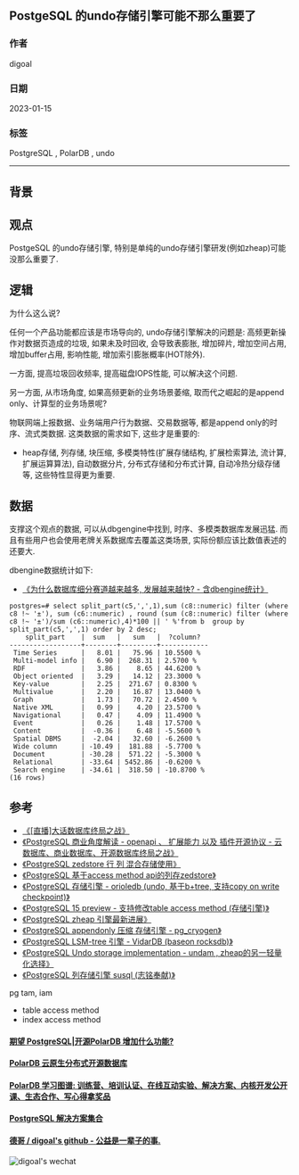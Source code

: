 ## PostgeSQL 的undo存储引擎可能不那么重要了         
                                  
### 作者                                  
digoal                                  
                                  
### 日期                                  
2023-01-15                                  
                                  
### 标签                                  
PostgreSQL , PolarDB , undo                      
                      
----                                  
                                  
## 背景   
## 观点  
PostgeSQL 的undo存储引擎, 特别是单纯的undo存储引擎研发(例如zheap)可能没那么重要了.  
  
## 逻辑  
为什么这么说?  
  
任何一个产品功能都应该是市场导向的, undo存储引擎解决的问题是: 高频更新操作对数据页造成的垃圾, 如果未及时回收, 会导致表膨胀, 增加碎片, 增加空间占用, 增加buffer占用, 影响性能, 增加索引膨胀概率(HOT除外).   
  
一方面, 提高垃圾回收频率, 提高磁盘IOPS性能, 可以解决这个问题.    
  
另一方面, 从市场角度, 如果高频更新的业务场景萎缩, 取而代之崛起的是append only、计算型的业务场景呢?   
  
物联网端上报数据、业务端用户行为数据、交易数据等, 都是append only的时序、流式类数据.  这类数据的需求如下, 这些才是重要的:  
- heap存储, 列存储, 块压缩, 多模类特性(扩展存储结构, 扩展检索算法, 流计算, 扩展运算算法), 自动数据分片, 分布式存储和分布式计算, 自动冷热分级存储等, 这些特性显得更为重要.  
  
## 数据  
支撑这个观点的数据, 可以从dbgengine中找到, 时序、多模类数据库发展迅猛. 而且有些用户也会使用老牌关系数据库去覆盖这类场景, 实际份额应该比数值表述的还要大.   
  
dbengine数据统计如下:  
- [《为什么数据库细分赛道越来越多, 发展越来越快? - 含dbengine统计》](../202107/20210727_01.md)    
  
```  
postgres=# select split_part(c5,',',1),sum (c8::numeric) filter (where c8 !~ '±'), sum (c6::numeric) , round (sum (c8::numeric) filter (where c8 !~ '±')/sum (c6::numeric),4)*100 || ' %'from b  group by split_part(c5,',',1) order by 2 desc;  
    split_part    |  sum   |   sum   |  ?column?    
------------------+--------+---------+------------  
 Time Series      |   8.01 |   75.96 | 10.5500 %  
 Multi-model info |   6.90 |  268.31 | 2.5700 %  
 RDF              |   3.86 |    8.65 | 44.6200 %  
 Object oriented  |   3.29 |   14.12 | 23.3000 %  
 Key-value        |   2.25 |  271.67 | 0.8300 %  
 Multivalue       |   2.20 |   16.87 | 13.0400 %  
 Graph            |   1.73 |   70.72 | 2.4500 %  
 Native XML       |   0.99 |    4.20 | 23.5700 %  
 Navigational     |   0.47 |    4.09 | 11.4900 %  
 Event            |   0.26 |    1.48 | 17.5700 %  
 Content          |  -0.36 |    6.48 | -5.5600 %  
 Spatial DBMS     |  -2.04 |   32.60 | -6.2600 %  
 Wide column      | -10.49 |  181.88 | -5.7700 %  
 Document         | -30.28 |  571.22 | -5.3000 %  
 Relational       | -33.64 | 5452.86 | -0.6200 %  
 Search engine    | -34.61 |  318.50 | -10.8700 %  
(16 rows)  
```  
  
  
  
  
## 参考  
- [《[直播]大话数据库终局之战》](../202009/20200926_03.md)    
- [《PostgreSQL 商业角度解读 - openapi 、 扩展能力 以及 插件开源协议 - 云数据库、商业数据库、开源数据库终局之战》](../202007/20200727_04.md)    
- [《PostgreSQL zedstore 行 列 混合存储使用》](../202007/20200702_01.md)    
- [《PostgreSQL 基于access method api的列存zedstore》](../201905/20190531_03.md)    
- [《PostgreSQL 存储引擎 - orioledb (undo, 基于b+tree, 支持copy on write checkpoint)》](../202202/20220228_01.md)    
- [《PostgreSQL 15 preview - 支持修改table access method (存储引擎)》](../202107/20210728_01.md)    
- [《PostgreSQL zheap 引擎最新进展》](../202107/20210721_01.md)    
- [《PostgreSQL appendonly 压缩 存储引擎 - pg_cryogen》](../202003/20200324_10.md)    
- [《PostgreSQL LSM-tree 引擎 - VidarDB (baseon rocksdb)》](../202003/20200324_03.md)    
- [《PostgreSQL Undo storage implementation - undam , zheap的另一轻量化选择》](../202004/20200403_01.md)    
- [《PostgreSQL 列存储引擎 susql (志铭奉献)》](../201602/20160229_02.md)    
  
pg tam, iam  
- table access method  
- index access method  
  
  
  
  
#### [期望 PostgreSQL|开源PolarDB 增加什么功能?](https://github.com/digoal/blog/issues/76 "269ac3d1c492e938c0191101c7238216")
  
  
#### [PolarDB 云原生分布式开源数据库](https://github.com/ApsaraDB "57258f76c37864c6e6d23383d05714ea")
  
  
#### [PolarDB 学习图谱: 训练营、培训认证、在线互动实验、解决方案、内核开发公开课、生态合作、写心得拿奖品](https://www.aliyun.com/database/openpolardb/activity "8642f60e04ed0c814bf9cb9677976bd4")
  
  
#### [PostgreSQL 解决方案集合](../201706/20170601_02.md "40cff096e9ed7122c512b35d8561d9c8")
  
  
#### [德哥 / digoal's github - 公益是一辈子的事.](https://github.com/digoal/blog/blob/master/README.md "22709685feb7cab07d30f30387f0a9ae")
  
  
![digoal's wechat](../pic/digoal_weixin.jpg "f7ad92eeba24523fd47a6e1a0e691b59")
  
